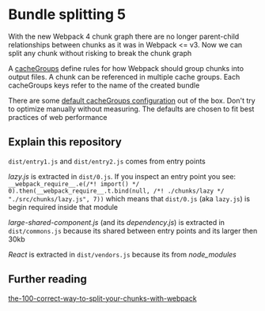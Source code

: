 # Bundle splitting 5

With the new Webpack 4 chunk graph there are no longer parent-child relationships between chunks as it was in Webpack <= v3. Now we can split any chunk without risking to break the chunk graph

A [cacheGroups](https://webpack.js.org/plugins/split-chunks-plugin/#splitchunks-cachegroups) define rules for how Webpack should group chunks into output files. A chunk can be referenced in multiple cache groups. Each cacheGroups keys refer to the name of the created bundle

There are some [default cacheGroups configuration](https://gist.github.com/sokra/1522d586b8e5c0f5072d7565c2bee693#configurate-cache-groups) out of the box. Don't try to optimize manually without measuring. The defaults are chosen to fit best practices of web performance

## Explain this repository

`dist/entry1.js` and `dist/entry2.js` comes from entry points

*lazy.js* is extracted in `dist/0.js`. If you inspect an entry point you see: `__webpack_require__.e(/*! import() */ 0).then(__webpack_require__.t.bind(null, /*! ./chunks/lazy */ "./src/chunks/lazy.js", 7))` which means that `dist/0.js` (aka `lazy.js`) is begin required inside that module

*large-shared-component.js* (and its *dependency.js*) is extracted in `dist/commons.js` because its shared between entry points and its larger then 30kb

*React* is extracted in `dist/vendors.js` because its from *node_modules*

## Further reading

[the-100-correct-way-to-split-your-chunks-with-webpack](https://hackernoon.com/the-100-correct-way-to-split-your-chunks-with-webpack-f8a9df5b7758)